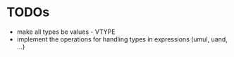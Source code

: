 # TODOs

* make all types be values - VTYPE
* implement the operations for handling types in expressions (umul, uand, ...)